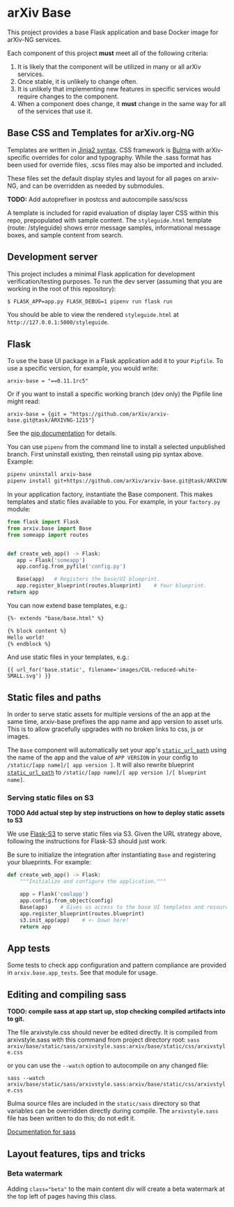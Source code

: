 # arXiv Base

This project provides a base Flask application and base Docker image for
arXiv-NG services.

Each component of this project **must** meet all of the following criteria:

1. It is likely that the component will be utilized in many or all arXiv
   services.
2. Once stable, it is unlikely to change often.
3. It is unlikely that implementing new features in specific services
   would require changes to the component.
4. When a component does change, it **must** change in the same way for all of
   the services that use it.

## Base CSS and Templates for arXiv.org-NG

Templates are written in [Jinja2 syntax](http://jinja.pocoo.org/docs/2.9/). CSS
framework is [Bulma](http://bulma.io) with arXiv-specific overrides for color
and typography. While the .sass format has been used for override files, .scss
files may also be imported and included.

These files set the default display styles and layout for all pages on
arxiv-NG, and can be overridden as needed by submodules.

**TODO:** Add autoprefixer in postcss and autocompile sass/scss

A template is included for rapid evaluation of display layer CSS within this
repo, prepopulated with sample content.
The ``styleguide.html`` template (route: /styleguide) shows error message
samples, informational message boxes, and sample content from search.

## Development server

This project includes a minimal Flask application for development
verification/testing purposes. To run the dev server (assuming that you are
working in the root of this repository):

```bash
$ FLASK_APP=app.py FLASK_DEBUG=1 pipenv run flask run
```

You should be able to view the rendered ``styleguide.html`` at
``http://127.0.0.1:5000/styleguide``.

## Flask

To use the base UI package in a Flask application add it to your
``Pipfile``.  To use a specific version, for example, you would write:

``arxiv-base = "==0.11.1rc5"``

Or if you want to install a specific working branch (dev only) the Pipfile line
might read:

``arxiv-base = {git = "https://github.com/arXiv/arxiv-base.git@task/ARXIVNG-1215"}``


See the [pip documentation](https://pip.pypa.io/en/latest/reference/pip_install/#git)
for details.

You can use ``pipenv`` from the command line to install a selected unpublished
branch. First uninstall existing, then reinstall using pip syntax above.
Example:

```bash
pipenv uninstall arxiv-base
pipenv install git+https://github.com/arXiv/arxiv-base.git@task/ARXIVNG-1010#egg=arxiv-base
```

In your application factory, instantiate the Base component. This makes
templates and static files available to you. For example, in your
``factory.py`` module:

```python
from flask import Flask
from arxiv.base import Base
from someapp import routes


def create_web_app() -> Flask:
   app = Flask('someapp')
   app.config.from_pyfile('config.py')

   Base(app)   # Registers the base/UI blueprint.
   app.register_blueprint(routes.blueprint)    # Your blueprint.
return app
```

You can now extend base templates, e.g.:

```html
{%- extends "base/base.html" %}

{% block content %}
Hello world!
{% endblock %}
```

And use static files in your templates, e.g.:

```
{{ url_for('base.static', filename='images/CUL-reduced-white-SMALL.svg') }}
```

## Static files and paths

In order to serve static assets for multiple versions of the an app at
the same time, arxiv-base prefixes the app name and app version to
asset urls. This is to allow gracefully upgrades with no broken links
to css, js or images.

The ``Base`` component will automatically set your app's
[``static_url_path``](http://flask.pocoo.org/docs/1.0/api/#flask.Flask.static_url_path)
using the name of the app and the value of ``APP VERSION`` in your
config to ``/static/[app name]/[ app version ]``. It will also rewrite
blueprint
[``static_url_path``](http://flask.pocoo.org/docs/1.0/api/#flask.Blueprint.static_url_path)
to ``/static/[app name]/[ app version ]/[ blueprint name]``.

### Serving static files on S3
**TODO Add actual step by step instructions on how to deploy static assets to S3**

We use [Flask-S3](https://flask-s3.readthedocs.io/en/latest/) to serve static
files via S3. Given the URL strategy above, following the instructions for
Flask-S3 should just work.

Be sure to initialize the integration after instantiating ``Base`` and
registering your blueprints. For example:

```python
def create_web_app() -> Flask:
    """Initialize and configure the application."""

    app = Flask('coolapp')
    app.config.from_object(config)
    Base(app)    # Gives us access to the base UI templates and resources.
    app.register_blueprint(routes.blueprint)
    s3.init_app(app)    # <- Down here!
    return app
```

## App tests

Some tests to check app configuration and pattern compliance are provided in
``arxiv.base.app_tests``. See that module for usage.

## Editing and compiling sass

**TODO: compile sass at app start up, stop checking compiled artifacts into to git.**

The file arxivstyle.css should never be edited directly. It is compiled from
arxivstyle.sass with this command from project directory root:
``sass arxiv/base/static/sass/arxivstyle.sass:arxiv/base/static/css/arxivstyle.css``

or you can use the ``--watch`` option to autocompile on any changed file:

``sass --watch arxiv/base/static/sass/arxivstyle.sass:arxiv/base/static/css/arxivstyle.css``

Bulma source files are included in the ``static/sass`` directory so that
variables can be overridden directly during compile. The ``arxivstyle.sass``
file has been written to do this; do not edit it.

[Documentation for sass](http://sass-lang.com/documentation/file.SASS_REFERENCE.html)

## Layout features, tips and tricks

### Beta watermark

Adding ``class="beta"`` to the main content div will create a beta watermark at
 the top left of pages having this class.
